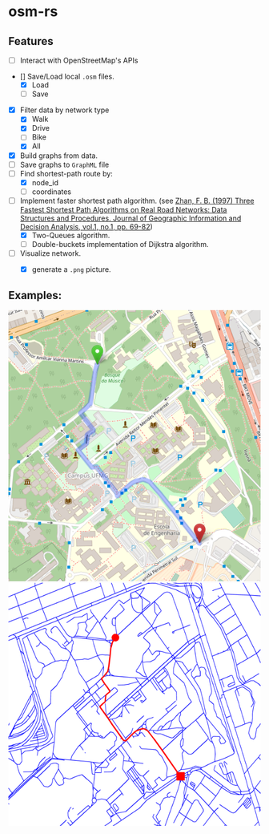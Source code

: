 # osm-rs

## Features
- [ ] Interact with OpenStreetMap's APIs
- [] Save/Load local `.osm` files.
    -[X] Load
    -[ ] Save
- [X] Filter data by network type
    - [X] Walk
    - [X] Drive
    - [ ] Bike
    - [X] All
- [X] Build graphs from data.
- [ ] Save graphs to `GraphML` file
- [ ] Find shortest-path route by:
    - [X] node_id
    - [ ] coordinates
- [ ] Implement faster shortest path algorithm. (see [Zhan, F. B. (1997) Three Fastest Shortest Path Algorithms on Real Road Networks: Data Structures
and Procedures. Journal of Geographic Information and Decision Analysis, vol.1, no.1, pp. 69-82](https://publish.uwo.ca/~jmalczew/gida_1/Zhan/Zhan.htm))
    - [X] Two-Queues algorithm. 
    - [ ] Double-buckets implementation of Dijkstra algorithm.
- [ ] Visualize network.
    - [X] generate a `.png` picture.


## Examples: 
![image info](images/test1.png)
![image info](images/test1output.png)
